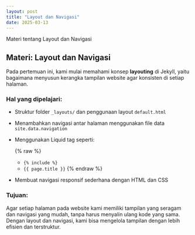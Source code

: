 ```yaml
---
layout: post
title: "Layout dan Navigasi"
date: 2025-03-13
---
```


Materi tentang Layout dan Navigasi

## Materi: Layout dan Navigasi

Pada pertemuan ini, kami mulai memahami konsep **layouting** di Jekyll, yaitu bagaimana menyusun kerangka tampilan website agar konsisten di setiap halaman.

### Hal yang dipelajari:
- Struktur folder `_layouts/` dan penggunaan layout `default.html`
- Menambahkan navigasi antar halaman menggunakan file data `site.data.navigation`
- Menggunakan Liquid tag seperti:

  {% raw %}
  - `{% include %}`
  - `{{ page.title }}`
  {% endraw %}

- Membuat navigasi responsif sederhana dengan HTML dan CSS

### Tujuan:
Agar setiap halaman pada website kami memiliki tampilan yang seragam dan navigasi yang mudah, tanpa harus menyalin ulang kode yang sama. Dengan layout dan navigasi, kami bisa mengelola tampilan dengan lebih efisien dan terstruktur.

